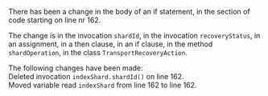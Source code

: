 There has been a change in the body of an if statement, in the section of code starting on line nr 162.
  
The change is in the invocation ```shardId```, in the invocation ```recoveryStatus```, in an assignment, in a then clause, in an if clause, in the method ```shardOperation```, in the class ```TransportRecoveryAction```.
  
The following changes have been made:  
Deleted invocation ```indexShard.shardId()``` on line 162.  
Moved variable read ```indexShard``` from line 162 to line 162.  
